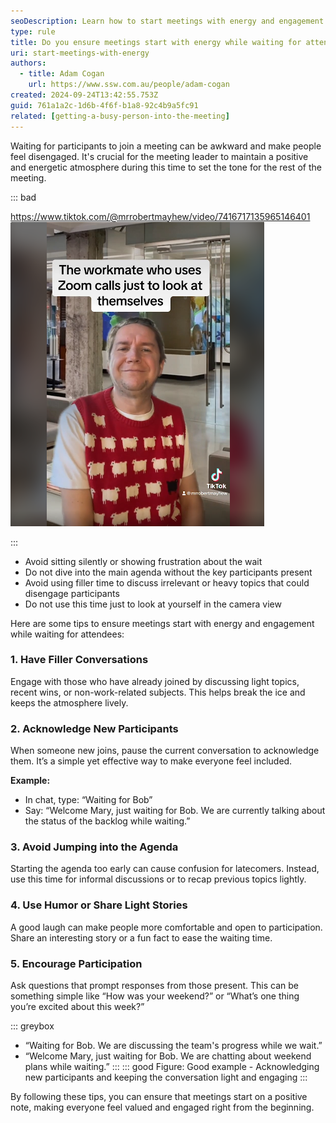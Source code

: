 ```yaml
---
seoDescription: Learn how to start meetings with energy and engagement while waiting for participants to join, ensuring everyone feels included from the start.
type: rule
title: Do you ensure meetings start with energy while waiting for attendees?
uri: start-meetings-with-energy
authors:
  - title: Adam Cogan
    url: https://www.ssw.com.au/people/adam-cogan
created: 2024-09-24T13:42:55.753Z
guid: 761a1a2c-1d6b-4f6f-b1a8-92c4b9a5fc91
related: [getting-a-busy-person-into-the-meeting]
---
```


Waiting for participants to join a meeting can be awkward and make people feel disengaged. It's crucial for the meeting leader to maintain a positive and energetic atmosphere during this time to set the tone for the rest of the meeting.

<!--endintro-->

::: bad

<https://www.tiktok.com/@mrrobertmayhew/video/7416717135965146401>
![Figure: Bad Example - Awkward silence or using the time just to look at yourself makes the waiting time feel uncomfortable](meeting-energy-bad-example.png)

:::

* Avoid sitting silently or showing frustration about the wait
* Do not dive into the main agenda without the key participants present
* Avoid using filler time to discuss irrelevant or heavy topics that could disengage participants
* Do not use this time just to look at yourself in the camera view

Here are some tips to ensure meetings start with energy and engagement while waiting for attendees:

### 1. Have Filler Conversations

Engage with those who have already joined by discussing light topics, recent wins, or non-work-related subjects. This helps break the ice and keeps the atmosphere lively.

### 2. Acknowledge New Participants

When someone new joins, pause the current conversation to acknowledge them. It’s a simple yet effective way to make everyone feel included.

**Example:**

* In chat, type: “Waiting for Bob”
* Say: “Welcome Mary, just waiting for Bob. We are currently talking about the status of the backlog while waiting.”

### 3. Avoid Jumping into the Agenda

Starting the agenda too early can cause confusion for latecomers. Instead, use this time for informal discussions or to recap previous topics lightly.

### 4. Use Humor or Share Light Stories

A good laugh can make people more comfortable and open to participation. Share an interesting story or a fun fact to ease the waiting time.

### 5. Encourage Participation

Ask questions that prompt responses from those present. This can be something simple like “How was your weekend?” or “What’s one thing you’re excited about this week?”

::: greybox

* “Waiting for Bob. We are discussing the team's progress while we wait.”
* “Welcome Mary, just waiting for Bob. We are chatting about weekend plans while waiting.”
:::
::: good
Figure: Good example - Acknowledging new participants and keeping the conversation light and engaging
:::

By following these tips, you can ensure that meetings start on a positive note, making everyone feel valued and engaged right from the beginning.
